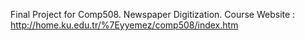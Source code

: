 Final Project for Comp508. Newspaper Digitization.
Course Website : http://home.ku.edu.tr/%7Eyyemez/comp508/index.htm